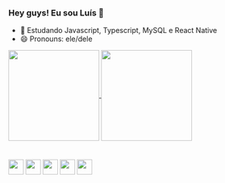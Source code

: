 ### Hey guys! Eu sou Luís 👋

- 🌱 Estudando Javascript, Typescript, MySQL e React Native
- 😄 Pronouns: ele/dele

<a href="https://github.com/anuraghazra/github-readme-stats">
  <img align="center" height=180 src="https://github-readme-stats.vercel.app/api?username=luish87508931&show_icons=true&theme=dracula" />
</a>
<a href="https://github.com/anuraghazra/convoychat">
  <img align="center" height=180em src="https://github-readme-stats.vercel.app/api/top-langs/?username=luish87508931&layout=compact&theme=dracula" />
</a>

<div style="display:inline_bock; gap:20px; margin-top: 20px;"><br>
  <img align="center" height=30em width=30em src="https://cdn.jsdelivr.net/gh/devicons/devicon/icons/javascript/javascript-original.svg" />
  <img align="center" height=30em width=30em src="https://cdn.jsdelivr.net/gh/devicons/devicon/icons/typescript/typescript-original.svg" />
  <img align="center" height=30em width=30em src="https://cdn.jsdelivr.net/gh/devicons/devicon/icons/nodejs/nodejs-original.svg" />
  <img align="center" height=30em width=30em src="https://cdn.jsdelivr.net/gh/devicons/devicon/icons/html5/html5-original.svg" />
  <img align="center" height=30em width=30em src="https://cdn.jsdelivr.net/gh/devicons/devicon/icons/css3/css3-original.svg" />
</div>

